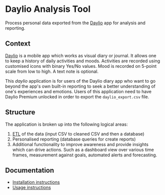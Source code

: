 # Daylio Analysis Tool
Process personal data exported from the [Daylio](https://daylio.webflow.io/) app for analysis and reporting.

## Context

[Daylio](https://daylio.webflow.io/) is a mobile app which works as visual diary or journal. It allows one to keep a history of daily activities and moods. Activities are recorded using customised icons with binary Yes/No values. Mood is recorded on 5-point scale from low to high. A text note is optional.

This _daylio_ application is for users of the Daylio diary app who want to go beyond the app's own built-in reporting to seek a better understanding of one's experiences and emotions. Users of this application need to have Daylio Premium unlocked in order to export the `daylio_export.csv` file.

## Structure

The application is broken up into the following logical areas:

1. [ETL](https://en.wikipedia.org/wiki/Extract,_transform,_load) of the data (input CSV to cleaned CSV and then a database)
2. Personalised reporting (database queries for create reports)
3. Additional functionality to improve awareness and provide insights which can drive actions. Such as a dashboard view over various time frames, measurement against goals, automated alerts and forecasting.

## Documentation

- [Installation instructions](docs/installation.md)
- [Usage instructions](docs/usage.md)
